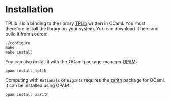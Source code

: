 # Installation

TPLib.jl is a binding to the library [TPLib](http://www.cmap.polytechnique.fr/~allamigeon/software/) written in OCaml. You must therefore install the library on your system. You can download it here and build it from source:

```
./configure
make
make install
```

You can also install it with the OCaml package manager [OPAM](https://opam.ocaml.org):

```
opam install tplib
```

Computing with `Rationals` or `BigInts` requires the [zarith](https://opam.ocaml.org/packages/zarith/) package for OCaml. It can be installed using OPAM:

```
opam install zarith
```
